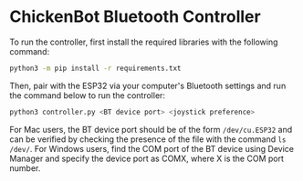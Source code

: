 # ChickenBot Bluetooth Controller

To run the controller, first install the required libraries with the following command:

```bash
python3 -m pip install -r requirements.txt
```

Then, pair with the ESP32 via your computer's Bluetooth settings and run the command below to run the controller:

```bash
python3 controller.py <BT device port> <joystick preference>
```

For Mac users, the BT device port should be of the form `/dev/cu.ESP32` and can be verified by checking the presence of the file with the command `ls /dev/`. For Windows users, find the COM port of the BT device using Device Manager and specify the device port as COMX, where X is the COM port number.
